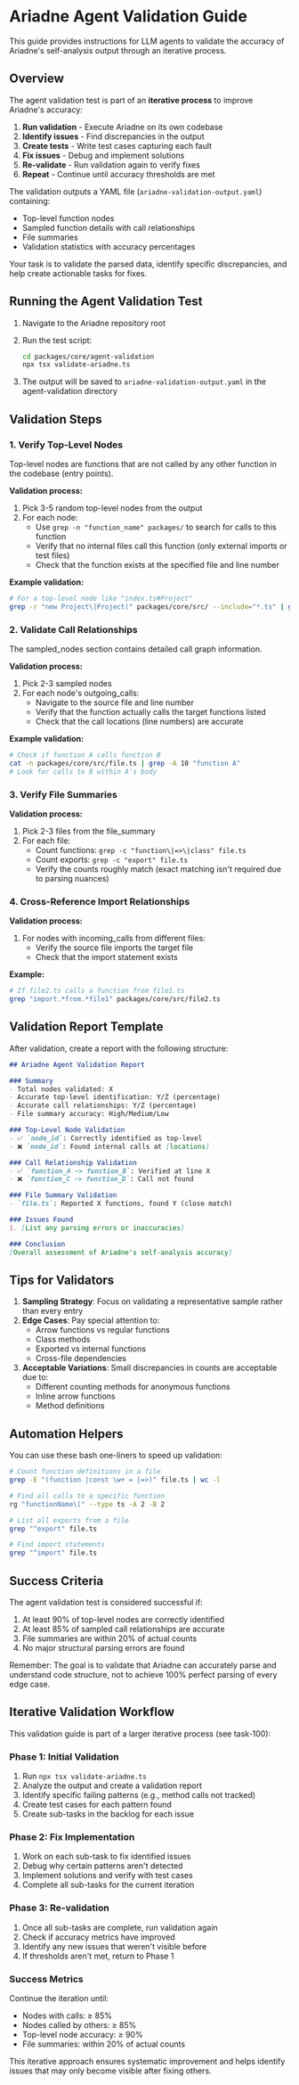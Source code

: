 # Ariadne Agent Validation Guide

This guide provides instructions for LLM agents to validate the accuracy of Ariadne's self-analysis output through an iterative process.

## Overview

The agent validation test is part of an **iterative process** to improve Ariadne's accuracy:

1. **Run validation** - Execute Ariadne on its own codebase
2. **Identify issues** - Find discrepancies in the output
3. **Create tests** - Write test cases capturing each fault
4. **Fix issues** - Debug and implement solutions
5. **Re-validate** - Run validation again to verify fixes
6. **Repeat** - Continue until accuracy thresholds are met

The validation outputs a YAML file (`ariadne-validation-output.yaml`) containing:

- Top-level function nodes
- Sampled function details with call relationships
- File summaries
- Validation statistics with accuracy percentages

Your task is to validate the parsed data, identify specific discrepancies, and help create actionable tasks for fixes.

## Running the Agent Validation Test

1. Navigate to the Ariadne repository root
2. Run the test script:

   ```bash
   cd packages/core/agent-validation
   npx tsx validate-ariadne.ts
   ```

3. The output will be saved to `ariadne-validation-output.yaml` in the agent-validation directory

## Validation Steps

### 1. Verify Top-Level Nodes

Top-level nodes are functions that are not called by any other function in the codebase (entry points).

**Validation process:**

1. Pick 3-5 random top-level nodes from the output
2. For each node:
   - Use `grep -n "function_name" packages/` to search for calls to this function
   - Verify that no internal files call this function (only external imports or test files)
   - Check that the function exists at the specified file and line number

**Example validation:**

```bash
# For a top-level node like "index.ts#Project"
grep -r "new Project\|Project(" packages/core/src/ --include="*.ts" | grep -v test
```

### 2. Validate Call Relationships

The sampled_nodes section contains detailed call graph information.

**Validation process:**

1. Pick 2-3 sampled nodes
2. For each node's outgoing_calls:
   - Navigate to the source file and line number
   - Verify that the function actually calls the target functions listed
   - Check that the call locations (line numbers) are accurate

**Example validation:**

```bash
# Check if function A calls function B
cat -n packages/core/src/file.ts | grep -A 10 "function A"
# Look for calls to B within A's body
```

### 3. Verify File Summaries

**Validation process:**

1. Pick 2-3 files from the file_summary
2. For each file:
   - Count functions: `grep -c "function\|=>\|class" file.ts`
   - Count exports: `grep -c "export" file.ts`
   - Verify the counts roughly match (exact matching isn't required due to parsing nuances)

### 4. Cross-Reference Import Relationships

**Validation process:**

1. For nodes with incoming_calls from different files:
   - Verify the source file imports the target file
   - Check that the import statement exists

**Example:**

```bash
# If file2.ts calls a function from file1.ts
grep "import.*from.*file1" packages/core/src/file2.ts
```

## Validation Report Template

After validation, create a report with the following structure:

```markdown
## Ariadne Agent Validation Report

### Summary
- Total nodes validated: X
- Accurate top-level identification: Y/Z (percentage)
- Accurate call relationships: Y/Z (percentage)
- File summary accuracy: High/Medium/Low

### Top-Level Node Validation
- ✅ `node_id`: Correctly identified as top-level
- ❌ `node_id`: Found internal calls at [locations]

### Call Relationship Validation
- ✅ `function_A -> function_B`: Verified at line X
- ❌ `function_C -> function_D`: Call not found

### File Summary Validation
- `file.ts`: Reported X functions, found Y (close match)

### Issues Found
1. [List any parsing errors or inaccuracies]

### Conclusion
[Overall assessment of Ariadne's self-analysis accuracy]
```

## Tips for Validators

1. **Sampling Strategy**: Focus on validating a representative sample rather than every entry
2. **Edge Cases**: Pay special attention to:
   - Arrow functions vs regular functions
   - Class methods
   - Exported vs internal functions
   - Cross-file dependencies
3. **Acceptable Variations**: Small discrepancies in counts are acceptable due to:
   - Different counting methods for anonymous functions
   - Inline arrow functions
   - Method definitions

## Automation Helpers

You can use these bash one-liners to speed up validation:

```bash
# Count function definitions in a file
grep -E "(function |const \w+ = |=>)" file.ts | wc -l

# Find all calls to a specific function
rg "functionName\(" --type ts -A 2 -B 2

# List all exports from a file
grep "^export" file.ts

# Find import statements
grep "^import" file.ts
```

## Success Criteria

The agent validation test is considered successful if:

1. At least 90% of top-level nodes are correctly identified
2. At least 85% of sampled call relationships are accurate
3. File summaries are within 20% of actual counts
4. No major structural parsing errors are found

Remember: The goal is to validate that Ariadne can accurately parse and understand code structure, not to achieve 100% perfect parsing of every edge case.

## Iterative Validation Workflow

This validation guide is part of a larger iterative process (see task-100):

### Phase 1: Initial Validation
1. Run `npx tsx validate-ariadne.ts`
2. Analyze the output and create a validation report
3. Identify specific failing patterns (e.g., method calls not tracked)
4. Create test cases for each pattern found
5. Create sub-tasks in the backlog for each issue

### Phase 2: Fix Implementation
1. Work on each sub-task to fix identified issues
2. Debug why certain patterns aren't detected
3. Implement solutions and verify with test cases
4. Complete all sub-tasks for the current iteration

### Phase 3: Re-validation
1. Once all sub-tasks are complete, run validation again
2. Check if accuracy metrics have improved
3. Identify any new issues that weren't visible before
4. If thresholds aren't met, return to Phase 1

### Success Metrics
Continue the iteration until:
- Nodes with calls: ≥ 85%
- Nodes called by others: ≥ 85%
- Top-level node accuracy: ≥ 90%
- File summaries: within 20% of actual counts

This iterative approach ensures systematic improvement and helps identify issues that may only become visible after fixing others.
